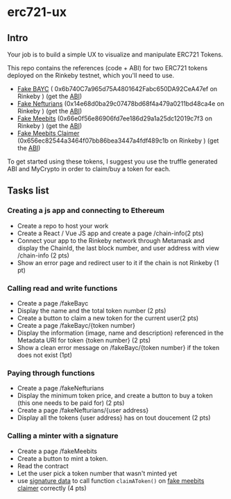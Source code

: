 # erc721-ux

## Intro
Your job is to build a simple UX to visualize and manipulate ERC721 Tokens.

This repo contains the references (code + ABI) for two ERC721 tokens deployed on the Rinkeby testnet, which you'll need to use.
- [Fake BAYC](contracts/FakeBAYC.sol) ( 0x6b740C7a965d75A4801642Fabc650DA92CeA47ef on Rinkeby ) (get the [ABI](build/contracts/FakeBAYC.json))
- [Fake Nefturians](contracts/FakeNefturians.sol) (0x14e68d0ba29c07478bd68f4a479a0211bd48ca4e on Rinkeby ) (get the [ABI](build/contracts/FakeNefturians.json))
- [Fake Meebits](contracts/FakeMeebits.sol) (0x66e0f56e86906fd7ee186d29a1a25dc12019c7f3 on Rinkeby ) (get the [ABI](build/contracts/FakeMeebits.json))
- [Fake Meebits Claimer](contracts/FakeMeebitsClaimer.sol) (0x656ec82544a3464f07bb86bea3447a4fdf489c1b on Rinkeby ) (get the [ABI](build/contracts/FakeMeebitsClaimer.json))


To get started using these tokens, I suggest you use the truffle generated ABI and MyCrypto in order to claim/buy a token for each.

## Tasks list
### Creating a js app and connecting to Ethereum
- Create a repo to host your work
- Create a React / Vue JS app and create a page /chain-info(2 pts)
- Connect your app to the Rinkeby network through Metamask and display the ChainId, the last block number, and user address with view /chain-info (2 pts)
- Show an error page and redirect user to it if the chain is not Rinkeby (1 pt)

### Calling read and write functions
- Create a page /fakeBayc
- Display the name and the total token number (2 pts)
- Create a button to claim a new token for the current user(2 pts)
- Create a page /fakeBayc/{token number}
- Display the information (image, name and description) referenced in the Metadata URI for token {token number} (2 pts)
- Show a clean error message on /fakeBayc/{token number} if the token does not exist (1pt)

### Paying through functions
- Create a page /fakeNefturians
- Display the minimum token price, and create a button to buy a token (this one needs to be paid for) (2 pts)
- Create a page /fakeNefturians/{user address}
- Display all the tokens {user address} has on tout doucement (2 pts)

### Calling a minter with a signature
- Create a page /fakeMeebits
- Create a button to mint a token. 
- Read the contract
- Let the user pick a token number that wasn't minted yet
- use [signature data](claimerV1-tools) to call function `claimAToken()` on [fake meebits claimer](contracts/FakeMeebits.sol) correctly (4 pts)

